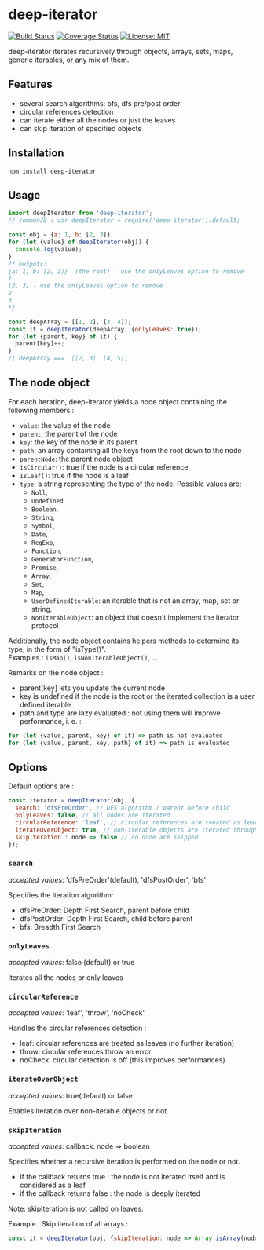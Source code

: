 # deep-iterator
[![Build Status](https://travis-ci.org/couralex/deep-iterator.svg?branch=master)](https://travis-ci.org/couralex/deep-iterator)
[![Coverage Status](https://coveralls.io/repos/github/couralex/deep-iterator/badge.svg?branch=master)](https://coveralls.io/github/couralex/deep-iterator?branch=master)
[![License: MIT](https://img.shields.io/badge/License-MIT-blue.svg)](https://opensource.org/licenses/MIT)

deep-iterator iterates recursively through objects, arrays, sets, maps, generic iterables, or any mix of them.

## Features
- several search algorithms: bfs, dfs pre/post order
- circular references detection
- can iterate either all the nodes or just the leaves
- can skip iteration of specified objects

## Installation

```
npm install deep-iterator
```

## Usage

```js
import deepIterator from 'deep-iterator';
// commonJS : var deepIterator = require('deep-iterator').default;

const obj = {a: 1, b: [2, 3]};
for (let {value} of deepIterator(obj)) {
  console.log(value);
}
/* outputs:
{a: 1, b: [2, 3]}  (the root) - use the onlyLeaves option to remove
1
[2, 3] - use the onlyLeaves option to remove
2
3
*/

const deepArray = [[1, 2], [3, 4]];
const it = deepIterator(deepArray, {onlyLeaves: true});
for (let {parent, key} of it) {
  parent[key]++;
}
// deepArray ===  [[2, 3], [4, 5]]
```

## The node object

For each iteration, deep-iterator yields a node object containing the following members :
- `value`: the value of the node
- `parent`: the parent of the node
- `key`: the key of the node in its parent
- `path`: an array containing all the keys from the root down to the node
- `parentNode`: the parent node object
- `isCircular()`: true if the node is a circular reference
- `isLeaf()`: true if the node is a leaf
- `type`: a string representing the type of the node. Possible values are:
  - `Null`,
  - `Undefined`,
  - `Boolean`,
  - `String`,
  - `Symbol`,
  - `Date`,
  - `RegExp`,
  - `Function`,
  - `GeneratorFunction`,
  - `Promise`,
  - `Array`,
  - `Set`,
  - `Map`,
  - `UserDefinedIterable`: an iterable that is not an array, map, set or string,
  - `NonIterableObject`: an object that doesn't implement the iterator protocol

Additionally, the node object contains helpers methods to determine its type, in the form of
"isType()".  
Examples : `isMap()`, `isNonIterableObject()`, ...

Remarks on the node object :
- parent[key] lets you update the current node
- key is undefined if the node is the root or the iterated collection is a user defined iterable
- path and type are lazy evaluated : not using them will improve performance, i. e. :
```js
for (let {value, parent, key} of it) => path is not evaluated
for (let {value, parent, key, path} of it) => path is evaluated
```

## Options

Default options are :

```js
const iterator = deepIterator(obj, {
  search: 'dfsPreOrder', // DFS algorithm / parent before child
  onlyLeaves: false, // all nodes are iterated
  circularReference: 'leaf', // circular references are treated as leaves (not recursively iterated)
  iterateOverObject: true, // non-iterable objects are iterated through their properties
  skipIteration : node => false // no node are skipped
});
```

### `search`
*accepted values*: 'dfsPreOrder'(default), 'dfsPostOrder', 'bfs'

Specifies the iteration algorithm:
- dfsPreOrder: Depth First Search, parent before child
- dfsPostOrder: Depth First Search, child before parent
- bfs: Breadth First Search

### `onlyLeaves`
*accepted values*: false (default) or true

Iterates  all the nodes or only leaves

### `circularReference`
*accepted values*: 'leaf', 'throw', 'noCheck'

Handles the circular references detection :
- leaf: circular references are treated as leaves (no further iteration)
- throw: circular references throw an error
- noCheck: circular detection is off (this improves performances)

### `iterateOverObject`
*accepted values*: true(default) or false

Enables iteration over non-iterable objects or not.

### `skipIteration`
*accepted values*: callback: node => boolean

Specifies whether a recursive iteration is performed on the node or not.
- if the callback returns true : the node is not iterated itself and is considered as a leaf
- if the callback returns false : the node is deeply iterated

Note: skipIteration is not called on leaves.

Example : Skip iteration of all arrays :
```js
const it = deepIterator(obj, {skipIteration: node => Array.isArray(node.value)});
```
